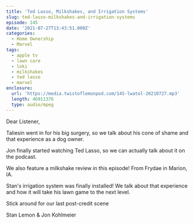```yaml
---
title: 'Ted Lasso, Milkshakes, and Irrigation Systems'
slug: ted-lasso-milkshakes-and-irrigation-systems
episode: 145
date: '2021-07-27T13:43:51.000Z'
categories:
  - Home Ownership
  - Marvel
tags:
  - apple tv
  - lawn care
  - loki
  - milkshakes
  - ted lasso
  - marvel
enclosure:
  url: 'https://media.twistoflemonpod.com/145-lwatol-20210727.mp3'
  length: 46911376
  type: audio/mpeg
---
```


Dear Listener,

Taliesin went in for his big surgery, so we talk about his cone of shame and that experience as a dog owner.

Jon finally started watching Ted Lasso, so we can actually talk about it on the podcast.

We also feature a milkshake review in this episode! From Frydae in Marion, IA.

Stan's irrigation system was finally installed! We talk about that experience and how it will take his lawn game to the next level.

Stick around for our last post-credit scene

Stan Lemon & Jon Kohlmeier
